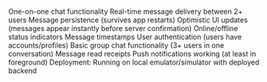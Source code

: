 One-on-one chat functionality
Real-time message delivery between 2+ users
Message persistence (survives app restarts)
Optimistic UI updates (messages appear instantly before server confirmation)
Online/offline status indicators
Message timestamps
User authentication (users have accounts/profiles)
Basic group chat functionality (3+ users in one conversation)
Message read receipts
Push notifications working (at least in foreground)
Deployment: Running on local emulator/simulator with deployed backend
